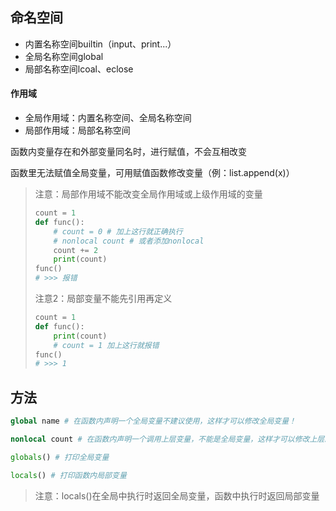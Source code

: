 ## 命名空间

-   内置名称空间builtin（input、print...）
-   全局名称空间global
-   局部名称空间lcoal、eclose

#### 作用域

-   全局作用域：内置名称空间、全局名称空间
-   局部作用域：局部名称空间

函数内变量存在和外部变量同名时，进行赋值，不会互相改变

函数里无法赋值全局变量，可用赋值函数修改变量（例：list.append(x)）

>   注意：局部作用域不能改变全局作用域或上级作用域的变量
>
>   ```python
>   count = 1
>   def func():
>     	# count = 0 # 加上这行就正确执行
>       # nonlocal count # 或者添加nonlocal
>   	count += 2
>   	print(count)
>   func()
>   # >>> 报错
>   ```
>
>   注意2：局部变量不能先引用再定义
>
>   ```python
>   count = 1
>   def func():
>   	print(count)
>     	# count = 1 加上这行就报错
>   func()
>   # >>> 1
>   ```

## 方法

```python
global name # 在函数内声明一个全局变量不建议使用，这样才可以修改全局变量！ 

nonlocal count # 在函数内声明一个调用上层变量，不能是全局变量，这样才可以修改上层局部变量！ 

globals() # 打印全局变量

locals() # 打印函数内局部变量
```

>   注意：locals()在全局中执行时返回全局变量，函数中执行时返回局部变量

